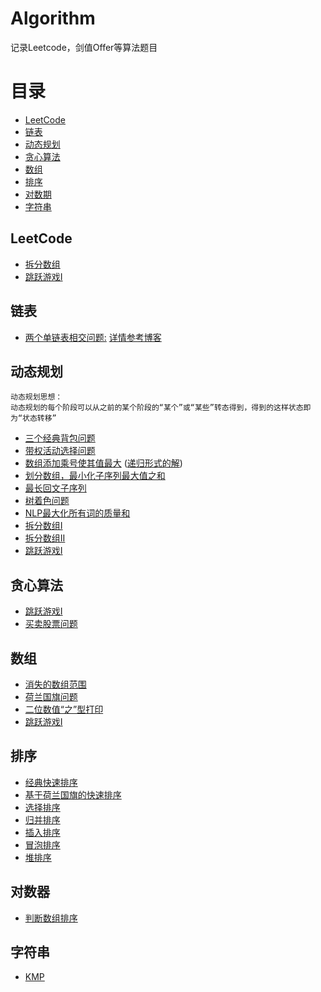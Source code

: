# Algorithm
   记录Leetcode，剑值Offer等算法题目
# 目录
  - [LeetCode](#LeetCode)
  - [链表](#链表)
  - [动态规划](#动态规划)
  - [贪心算法](#贪心算法)
  - [数组](#数组)
  - [排序](#排序)
  - [对数期](#对数器)
  - [字符串](#字符串)


## LeetCode
  - [拆分数组](./src/DP/WordsBread_139.java)
  - [跳跃游戏I](./src/Array/CanJump_55.java)

## 链表
  - [两个单链表相交问题:](./src/LinkList/CircleLinkNode.java) [详情参考博客](https://blog.csdn.net/Dcwjh/article/details/102649895)

## 动态规划
    动态规划思想：
    动态规划的每个阶段可以从之前的某个阶段的“某个”或“某些”转态得到，得到的这样状态即为“状态转移”
  - [三个经典背包问题](./src/DP/CB.java)
  - [带权活动选择问题](./src/DP/ActivityChoose.java)
  - [数组添加乘号使其值最大](./src/DP/InsertMultiplication.java) ([递归形式的解](./src/DP/InsertMulRecur.java))
  - [划分数组，最小化子序列最大值之和](./src/DP/getMinMaxSubsequence.java)
  - [最长回文子序列](./src/DP/LongestPalindrome.java)
  - [树着色问题](./src/DP/TreeColor.java)
  - [NLP最大化所有词的质量和](./src/DP/QualityWords.java)
  - [拆分数组I](./src/DP/WordsBread_139.java)
  - [拆分数组II](./src/DP/WordsBreak_140.java)
  - [跳跃游戏I](./src/Array/CanJump_55.java)
  
## 贪心算法
  - [跳跃游戏I](./src/Array/CanJump_55.java)
  - [买卖股票问题](./src/Array/MaxProfit_122.java)


## 数组
  - [消失的数组范围](./src/Array/MissingRanges.java)
  - [荷兰国旗问题](./src/Array/NetherLandFlags.java)
  - [二位数值“之”型打印](./src/Array/PrintMatric_ZHI.java)
  - [跳跃游戏I](./src/Array/CanJump_55.java)
  
## 排序
  - [经典快速排序](./src/SortAlgorithm/QuickSort.java)
  - [基于荷兰国旗的快速排序](./src/SortAlgorithm/NewQuickSort.java)
  - [选择排序](./src/SortAlgorithm/SelectSort.java)
  - [归并排序](./src/SortAlgorithm/MergeSort.java)
  - [插入排序](./src/SortAlgorithm/InsertSort.java)
  - [冒泡排序](./src/SortAlgorithm/BubbleSort.java)
  - [堆排序](./src/SortAlgorithm/HeapSort.java)
  
  
## 对数器
  - [判断数组排序](./src/Test/ArraysJudges.java)

## 字符串
  - [KMP](./src/StringAlgorithm/KMP.java)

  

  


